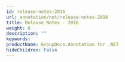 ```yaml
---
id: release-notes-2016
url: annotation/net/release-notes-2016
title: Release Notes - 2016
weight: 8
description: ""
keywords: 
productName: GroupDocs.Annotation for .NET
hideChildren: False
---
```

